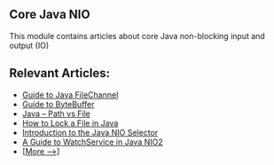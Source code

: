 ## Core Java NIO

This module contains articles about core Java non-blocking input and output (IO)

## Relevant Articles:

- [Guide to Java FileChannel](https://www.baeldung.com/java-filechannel)
- [Guide to ByteBuffer](https://www.baeldung.com/java-bytebuffer)
- [Java – Path vs File](https://www.baeldung.com/java-path-vs-file)
- [How to Lock a File in Java](https://www.baeldung.com/java-lock-files)
- [Introduction to the Java NIO Selector](https://www.baeldung.com/java-nio-selector)
- [A Guide to WatchService in Java NIO2](https://www.baeldung.com/java-nio2-watchservice)
- [[More -->]](/core-java-modules/core-java-nio-2)
